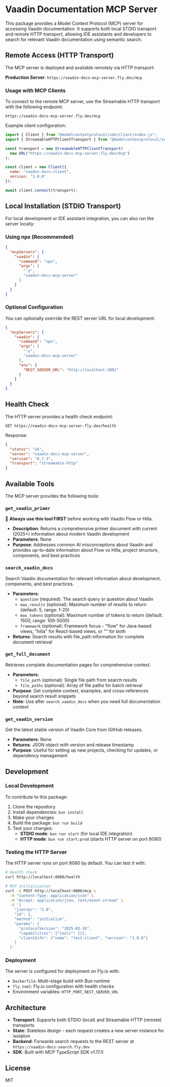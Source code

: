 # Vaadin Documentation MCP Server

This package provides a Model Context Protocol (MCP) server for accessing Vaadin documentation. It supports both local STDIO transport and remote HTTP transport, allowing IDE assistants and developers to search for relevant Vaadin documentation using semantic search.

## Remote Access (HTTP Transport)

The MCP server is deployed and available remotely via HTTP transport:

**Production Server**: `https://vaadin-docs-mcp-server.fly.dev/mcp`

### Usage with MCP Clients

To connect to the remote MCP server, use the Streamable HTTP transport with the following endpoint:

```
https://vaadin-docs-mcp-server.fly.dev/mcp
```

Example client configuration:
```javascript
import { Client } from "@modelcontextprotocol/sdk/client/index.js";
import { StreamableHTTPClientTransport } from "@modelcontextprotocol/sdk/client/streamableHttp.js";

const transport = new StreamableHTTPClientTransport(
  new URL("https://vaadin-docs-mcp-server.fly.dev/mcp")
);

const client = new Client({
  name: "vaadin-docs-client",
  version: "1.0.0"
});

await client.connect(transport);
```

## Local Installation (STDIO Transport)

For local development or IDE assistant integration, you can also run the server locally:

### Using npx (Recommended)

```json
{
  "mcpServers": {
    "vaadin": {
      "command": "npx",
      "args": [
        "-y",
        "vaadin-docs-mcp-server"
      ]
    }
  }
}
```

### Optional Configuration

You can optionally override the REST server URL for local development:

```json
{
  "mcpServers": {
    "vaadin": {
      "command": "npx",
      "args": [
        "-y",
        "vaadin-docs-mcp-server"
      ],
      "env": {
        "REST_SERVER_URL": "http://localhost:3001"
      }
    }
  }
}
```

## Health Check

The HTTP server provides a health check endpoint:

```
GET https://vaadin-docs-mcp-server.fly.dev/health
```

Response:
```json
{
  "status": "ok",
  "server": "vaadin-docs-mcp-server",
  "version": "0.7.3",
  "transport": "streamable-http"
}
```

## Available Tools

The MCP server provides the following tools:

### `get_vaadin_primer`
🚨 **Always use this tool FIRST** before working with Vaadin Flow or Hilla.
- **Description**: Returns a comprehensive primer document with current (2025+) information about modern Vaadin development
- **Parameters**: None
- **Purpose**: Addresses common AI misconceptions about Vaadin and provides up-to-date information about Flow vs Hilla, project structure, components, and best practices

### `search_vaadin_docs`
Search Vaadin documentation for relevant information about development, components, and best practices.
- **Parameters**:
  - `question` (required): The search query or question about Vaadin
  - `max_results` (optional): Maximum number of results to return (default: 5, range: 1-20)
  - `max_tokens` (optional): Maximum number of tokens to return (default: 1500, range: 100-5000)
  - `framework` (optional): Framework focus - "flow" for Java-based views, "hilla" for React-based views, or "" for both
- **Returns**: Search results with file_path information for complete document retrieval

### `get_full_document`
Retrieves complete documentation pages for comprehensive context.
- **Parameters**:
  - `file_path` (optional): Single file path from search results
  - `file_paths` (optional): Array of file paths for batch retrieval
- **Purpose**: Get complete context, examples, and cross-references beyond search result snippets
- **Note**: Use after `search_vaadin_docs` when you need full documentation context

### `get_vaadin_version`
Get the latest stable version of Vaadin Core from GitHub releases.
- **Parameters**: None
- **Returns**: JSON object with version and release timestamp
- **Purpose**: Useful for setting up new projects, checking for updates, or dependency management

## Development

### Local Development

To contribute to this package:

1. Clone the repository
2. Install dependencies: `bun install`
3. Make your changes
4. Build the package: `bun run build`
5. Test your changes:
   - **STDIO mode**: `bun run start` (for local IDE integration)
   - **HTTP mode**: `bun run start:prod` (starts HTTP server on port 8080)

### Testing the HTTP Server

The HTTP server runs on port 8080 by default. You can test it with:

```bash
# Health check
curl http://localhost:8080/health

# MCP initialization
curl -X POST http://localhost:8080/mcp \
  -H "Content-Type: application/json" \
  -H "Accept: application/json, text/event-stream" \
  -d '{
    "jsonrpc": "2.0",
    "id": 1,
    "method": "initialize",
    "params": {
      "protocolVersion": "2025-03-26",
      "capabilities": {"tools": {}},
      "clientInfo": {"name": "test-client", "version": "1.0.0"}
    }
  }'
```

### Deployment

The server is configured for deployment on Fly.io with:
- `Dockerfile`: Multi-stage build with Bun runtime
- `fly.toml`: Fly.io configuration with health checks
- Environment variables: `HTTP_PORT`, `REST_SERVER_URL`

## Architecture

- **Transport**: Supports both STDIO (local) and Streamable HTTP (remote) transports
- **State**: Stateless design - each request creates a new server instance for isolation
- **Backend**: Forwards search requests to the REST server at `https://vaadin-docs-search.fly.dev`
- **SDK**: Built with MCP TypeScript SDK v1.17.0

## License

MIT

